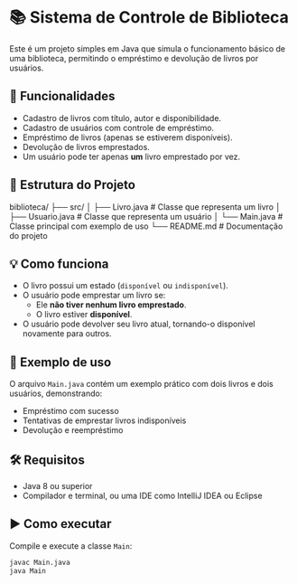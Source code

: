 # 📚 Sistema de Controle de Biblioteca

Este é um projeto simples em Java que simula o funcionamento básico de uma biblioteca, permitindo o empréstimo e devolução de livros por usuários.

## 🚀 Funcionalidades

- Cadastro de livros com título, autor e disponibilidade.
- Cadastro de usuários com controle de empréstimo.
- Empréstimo de livros (apenas se estiverem disponíveis).
- Devolução de livros emprestados.
- Um usuário pode ter apenas **um** livro emprestado por vez.

## 📁 Estrutura do Projeto
biblioteca/
├── src/
│ ├── Livro.java # Classe que representa um livro
│ ├── Usuario.java # Classe que representa um usuário
│ └── Main.java # Classe principal com exemplo de uso
└── README.md # Documentação do projeto


## 💡 Como funciona

- O livro possui um estado (`disponível` ou `indisponível`).
- O usuário pode emprestar um livro se:
  - Ele **não tiver nenhum livro emprestado**.
  - O livro estiver **disponível**.
- O usuário pode devolver seu livro atual, tornando-o disponível novamente para outros.

## 🧪 Exemplo de uso

O arquivo `Main.java` contém um exemplo prático com dois livros e dois usuários, demonstrando:
- Empréstimo com sucesso
- Tentativas de emprestar livros indisponíveis
- Devolução e reempréstimo

## 🛠️ Requisitos

- Java 8 ou superior
- Compilador e terminal, ou uma IDE como IntelliJ IDEA ou Eclipse

## ▶️ Como executar

Compile e execute a classe `Main`:

```bash
javac Main.java
java Main
